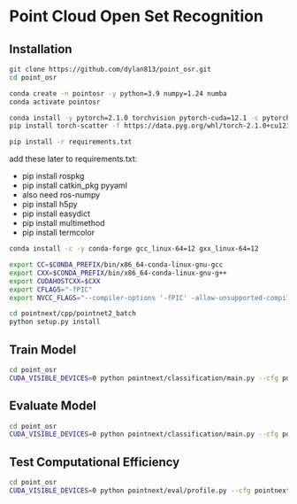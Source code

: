 # Point Cloud Open Set Recognition

## Installation

```bash
git clone https://github.com/dylan813/point_osr.git
cd point_osr
```

```bash
conda create -n pointosr -y python=3.9 numpy=1.24 numba
conda activate pointosr
```

```bash
conda install -y pytorch=2.1.0 torchvision pytorch-cuda=12.1 -c pytorch -c nvidia
pip install torch-scatter -f https://data.pyg.org/whl/torch-2.1.0+cu121.html

pip install -r requirements.txt
```
add these later to requirements.txt:
- pip install rospkg
- pip install catkin_pkg pyyaml
- also need ros-numpy
- pip install h5py
- pip install easydict
- pip install multimethod
- pip install termcolor

```bash
conda install -c -y conda-forge gcc_linux-64=12 gxx_linux-64=12

export CC=$CONDA_PREFIX/bin/x86_64-conda-linux-gnu-gcc
export CXX=$CONDA_PREFIX/bin/x86_64-conda-linux-gnu-g++
export CUDAHOSTCXX=$CXX
export CFLAGS="-fPIC"
export NVCC_FLAGS="--compiler-options '-fPIC' -allow-unsupported-compiler"
```

```bash
cd pointnext/cpp/pointnet2_batch
python setup.py install
```

## Train Model
```bash
cd point_osr
CUDA_VISIBLE_DEVICES=0 python pointnext/classification/main.py --cfg pointnext/cfgs/pointnext-s.yaml
```

## Evaluate Model
```bash
cd point_osr
CUDA_VISIBLE_DEVICES=0 python pointnext/classification/main.py --cfg pointnext/cfgs/pointnext-s.yaml mode=test --pretrained_path log/cfgs/.../...ckpt_best.pth
```

## Test Computational Efficiency
```bash
cd point_osr
CUDA_VISIBLE_DEVICES=0 python pointnext/eval/profile.py --cfg pointnext/cfgs/pointnext-s.yaml batch_size=128 num_points=1024 timing=True flops=True
```
